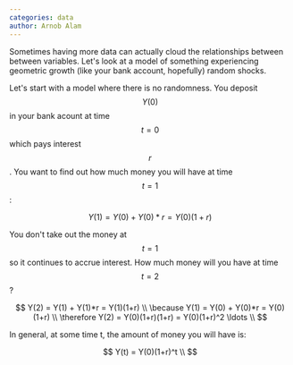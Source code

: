 ```yaml
---
categories: data
author: Arnob Alam
---
```


Sometimes having more data can actually cloud the relationships between
between variables.  Let's look at a model of something experiencing geometric
growth (like your bank account, hopefully) random shocks.

Let's start with a model where there is no randomness. You deposit
$$Y(0)$$ in your bank acount at time $$t=0$$ which pays interest $$r$$.
You want to find out how much money you will have at time $$t=1$$:

$$
Y(1) = Y(0) + Y(0)*r = Y(0)(1+r)
$$

You don't take out the money at $$t=1$$ so it continues to accrue interest.
How much money will you have at time $$t=2$$?

$$
Y(2) = Y(1) + Y(1)*r = Y(1)(1+r) \\
\because Y(1) = Y(0) + Y(0)*r = Y(0)(1+r) \\
\therefore Y(2) = Y(0)(1+r)(1+r) = Y(0)(1+r)^2
\ldots \\
$$

In general, at some time t, the amount of money you will have is:

$$
Y(t) = Y(0)(1+r)^t \\
$$